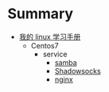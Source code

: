 # Summary

* [我的 linux 学习手册](README.md)
    * Centos7
        * service
            * [samba](Centos7/service/samba.md)
            * [Shadowsocks](Centos7/service/Shadowsocks.md)
            * [nginx](Centos7/service/nginx.md)

